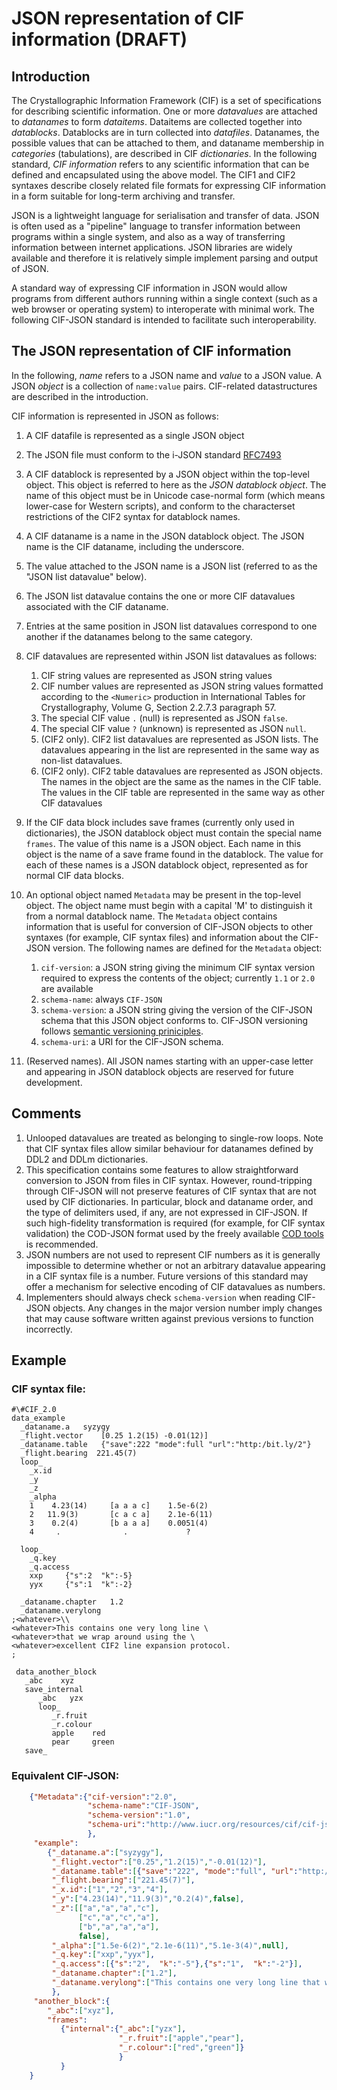 # JSON representation of CIF information (DRAFT)

## Introduction

The Crystallographic Information Framework (CIF) is a set of specifications for describing
scientific information.  One or more *datavalues* are attached to *datanames* to form
*dataitems*. Dataitems are collected together into *datablocks*.  Datablocks are in turn
collected into *datafiles*.  Datanames, the possible values that can be attached to
them, and dataname membership in *categories* (tabulations), are described in CIF 
*dictionaries*. In the following standard, *CIF information* refers to any scientific
information that can be defined and encapsulated using the above model.  The CIF1 and CIF2
syntaxes describe closely related file formats for expressing CIF information in a
form suitable for long-term archiving and transfer.

JSON is a lightweight language for serialisation and transfer of data.
JSON is often used as a "pipeline" language to transfer information
between programs within a single system, and also as a way of
transferring information between internet applications.  JSON
libraries are widely available and therefore it is relatively simple
implement parsing and output of JSON.

A standard way of expressing CIF information in JSON would allow
programs from different authors running within a single context (such
as a web browser or operating system) to interoperate with minimal work. The following
CIF-JSON standard is intended to facilitate such interoperability.

## The JSON representation of CIF information

In the following, *name* refers to a JSON name and *value* to a JSON value. A
JSON *object* is a collection of `name:value` pairs. CIF-related datastructures
are described in the introduction.

CIF information is represented in JSON as follows:

1. A CIF datafile is represented as a single JSON object
1. The JSON file must conform to the i-JSON standard [RFC7493](https://tools.ietf.org/html/rfc7493)
1. A CIF datablock is represented by a JSON object within the top-level object. This object is referred 
to here as the *JSON datablock object*.  The name of this object must be in Unicode case-normal form (which
means lower-case for Western scripts), and 
conform to the characterset restrictions of the CIF2 syntax for datablock names.
1. A CIF dataname is a name in the JSON datablock object. The JSON name
is the CIF dataname, including the underscore.
1. The value attached to the JSON name is a JSON list (referred to as the "JSON list datavalue" below).
1. The JSON list datavalue contains the one or more CIF datavalues associated with the CIF dataname. 
1. Entries at the same position in JSON list datavalues correspond to one another if the datanames belong to the same
category.
1. CIF datavalues are represented within JSON list datavalues as follows:
   1. CIF string values are represented as JSON string values
   1. CIF number values are represented as JSON string values formatted according to the 
   `<Numeric>` production in International Tables
   for Crystallography, Volume G, Section 2.2.7.3 paragraph 57. 
    3. The special CIF value `.` (null) is represented as JSON `false`.
    4. The special CIF value `?` (unknown) is represented as JSON `null`.
    5. (CIF2 only).  CIF2 list datavalues are represented as JSON lists. The datavalues appearing
  in the list are represented in the same way as non-list datavalues.
    6. (CIF2 only).  CIF2 table datavalues are represented as JSON objects. The names in the object
  are the same as the names in the CIF table. The values in the CIF table are represented in the same
  way as other CIF datavalues

9. If the CIF data block includes save frames (currently only used in dictionaries), 
the JSON datablock object must contain the special name `frames`. The value of this name
is a JSON object. Each name in this object is the name of a save frame
found in the datablock. The value for each of these names is a JSON datablock object, represented
as for normal CIF data blocks.
10. An optional object named `Metadata` may be present in the top-level object. The object name
must begin with a capital 'M' to distinguish it from a normal datablock name. The `Metadata` object contains
information that is useful for conversion of CIF-JSON objects to other syntaxes
(for example, CIF syntax files) and information about the CIF-JSON version.  The following names are defined for the `Metadata` object:
    1. `cif-version`: a JSON string giving the minimum CIF syntax version required to express the contents of the object; currently `1.1` or `2.0` are available
    1. `schema-name`: always `CIF-JSON`
    1. `schema-version`: a JSON string giving the version of the CIF-JSON schema that this JSON object conforms to. CIF-JSON
    versioning follows [semantic versioning priniciples](http://semver.org/spec/v2.0.0.html).
    1. `schema-uri`: a URI for the CIF-JSON schema.
10. (Reserved names). All JSON names starting with an upper-case letter and appearing in JSON datablock 
objects are reserved for future development.

## Comments

1. Unlooped datavalues are treated as belonging to single-row
loops. Note that CIF syntax files allow similar behaviour for datanames defined by DDL2 
and DDLm dictionaries.
1. This specification contains some features to allow straightforward
conversion to JSON from files in CIF syntax. However, round-tripping
through CIF-JSON will not preserve features of CIF syntax that are not
used by CIF dictionaries. In particular, block and dataname order, and
the type of delimiters used, if any, are not expressed in CIF-JSON. If
such high-fidelity transformation is required (for example, for CIF
syntax validation) the COD-JSON format used by the freely available
[COD tools](http://wiki.crystallography.net/cod-tools/) is
recommended.
1. JSON numbers are not used to represent CIF numbers as it is generally
impossible to determine whether 
or not an arbitrary datavalue appearing in a CIF syntax file is a number. Future
versions of this standard may offer a mechanism for selective encoding of CIF 
datavalues as numbers.
1.  Implementers should always check `schema-version` when reading CIF-JSON objects. 
Any changes in the major version number imply changes that may cause software written
against previous versions to function incorrectly.

## Example

### CIF syntax file:


    #\#CIF_2.0
    data_example
      _dataname.a   syzygy
      _flight.vector    [0.25 1.2(15) -0.01(12)]
      _dataname.table   {"save":222 "mode":full "url":"http:/bit.ly/2"}
      _flight.bearing  221.45(7)
      loop_
        _x.id
        _y
        _z
        _alpha
        1    4.23(14)     [a a a c]    1.5e-6(2)
        2   11.9(3)       [c a c a]    2.1e-6(11)
        3    0.2(4)       [b a a a]    0.0051(4)
        4     .              .             ?
        
      loop_
        _q.key
        _q.access
        xxp     {"s":2  "k":-5}
        yyx     {"s":1  "k":-2}
        
      _dataname.chapter   1.2
      _dataname.verylong
    ;<whatever>\\
    <whatever>This contains one very long line \
    <whatever>that we wrap around using the \
    <whatever>excellent CIF2 line expansion protocol.
    ;
 
     data_another_block
       _abc    xyz
       save_internal
          _abc   yzx
          loop_
             _r.fruit
             _r.colour
             apple    red
             pear     green
       save_

### Equivalent CIF-JSON:

```json
    {"Metadata":{"cif-version":"2.0",
                 "schema-name":"CIF-JSON",
                 "schema-version":"1.0",
                 "schema-uri":"http://www.iucr.org/resources/cif/cif-json.txt"
                 },
     "example":
        {"_dataname.a":["syzygy"],
         "_flight.vector":["0.25","1.2(15)","-0.01(12)"],
         "_dataname.table":[{"save":"222", "mode":"full", "url":"http:/bit.ly/2"}],
         "_flight.bearing":["221.45(7)"],
         "_x.id":["1","2","3","4"],
         "_y":["4.23(14)","11.9(3)","0.2(4)",false],
         "_z":[["a","a","a","c"],
               ["c","a","c","a"],
               ["b","a","a","a"],
               false],
         "_alpha":["1.5e-6(2)","2.1e-6(11)","5.1e-3(4)",null],
         "_q.key":["xxp","yyx"],
         "_q.access":[{"s":"2",  "k":"-5"},{"s":"1",  "k":"-2"}],
         "_dataname.chapter":["1.2"],
         "_dataname.verylong":["This contains one very long line that we wrap around using the excellent CIF2 line expansion protocol."]
         },
     "another_block":{
        "_abc":["xyz"],
        "frames":
           {"internal":{"_abc":["yzx"],
                        "_r.fruit":["apple","pear"],
                        "_r.colour":["red","green"]}
                        }
           }
    }
```
